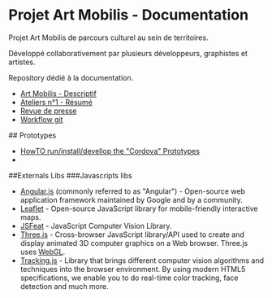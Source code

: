 # Projet Art Mobilis - Documentation

Projet Art Mobilis de parcours culturel au sein de territoires.

Développé collaborativement par plusieurs développeurs, graphistes et artistes.

Repository dédié à la documentation.

* [Art Mobilis - Descriptif](descriptif.md)
* [Ateliers n°1 - Résumé](resume_atelier_1.md)
* [Revue de presse](revue_de_presse.md)
* [Workflow git](gitWorkflow.md)

## Prototypes

* [HowTO run/install/devellop the "Cordova" Prototypes](https://github.com/artmobilis/Prototypes/blob/master/Cordova/README.md)
* 

##Externals Libs
###Javascripts libs
* [Angular.js](http://angularjs.org/) (commonly referred to as "Angular") - Open-source web application framework maintained by Google and by a community.
* [Leaflet](http://leafletjs.com/) - Open-source JavaScript library for mobile-friendly interactive maps.
* [JSFeat](http://inspirit.github.io/jsfeat/) - JavaScript Computer Vision Library.
* [Three.js](http://threejs.org/) - Cross-browser JavaScript library/API used to create and display animated 3D computer graphics on a Web browser. Three.js uses [WebGL](https://fr.wikipedia.org/wiki/WebGL).
* [Tracking.js](http://trackingjs.com/) - Library that brings different computer vision algorithms and techniques into the browser environment. By using modern HTML5 specifications, we enable you to do real-time color tracking, face detection and much more.
